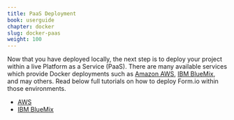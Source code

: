 ```yaml
---
title: PaaS Deployment
book: userguide
chapter: docker
slug: docker-paas
weight: 100
---
```

Now that you have deployed locally, the next step is to deploy your project within a live Platform as a Service (PaaS). There are many available services which provide Docker deployments such as [Amazon AWS](https://aws.amazon.com), [IBM BlueMix](http://www.ibm.com/cloud-computing/bluemix/), and may others. Read below full tutorials on how to deploy Form.io within those environments.

<ul class="list-group">
  <li class="list-group-item"><a href="/developer/deployments/aws">AWS</a></li>
  <li class="list-group-item"><a href="/developer/deployments/bluemix">IBM BlueMix</a></li>
</ul>
